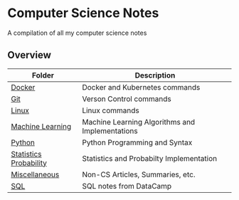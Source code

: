 # Computer Science Notes

A compilation of all my computer science notes

## Overview

| Folder                                | Description                                     |
| ------------------------------------- | ----------------------------------------------- |
| [Docker](/Docker)                     | Docker and Kubernetes commands                  |
| [Git](/Git)                           | Verson Control commands                         |
| [Linux](/Linux)                       | Linux commands                                  |
| [Machine Learning](/Machine_Learning) | Machine Learning Algorithms and Implementations |
| [Python](/Python)                     | Python Programming and Syntax                   |
| [Statistics Probability](/Python)     | Statistics and Probabilty Implementation        |
| [Miscellaneous](/Miscellaneous)       | Non-CS Articles, Summaries, etc.                |
| [SQL](/SQL)                           | SQL notes from DataCamp                         |
